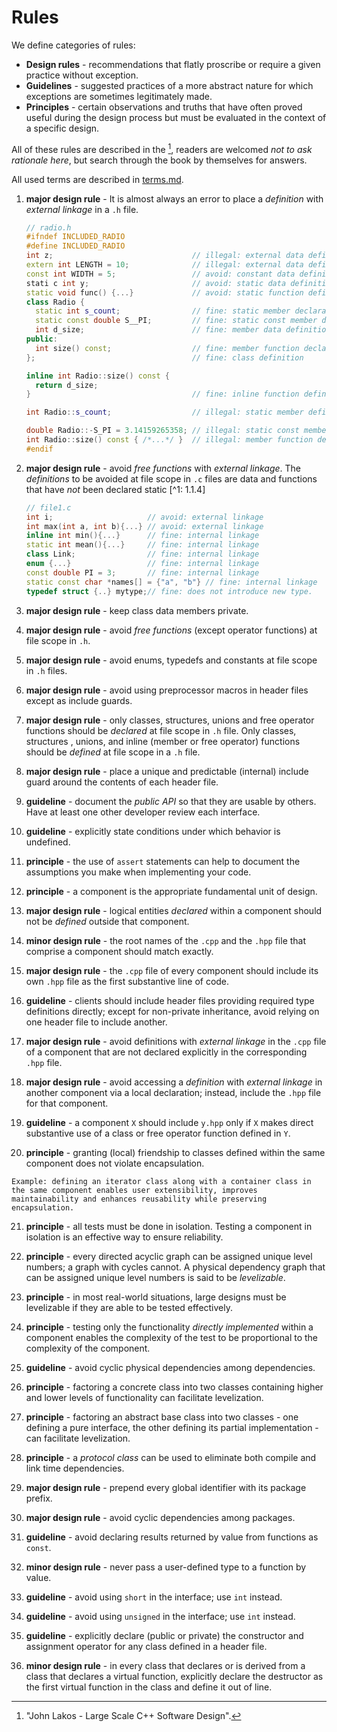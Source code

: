 [//]: # (
Copyright Quadrivium LLC
All Rights Reserved
SPDX-License-Identifier: Apache-2.0
)

# Rules

We define categories of rules:

- **Design rules** - recommendations that flatly proscribe or require a given practice without exception.
- **Guidelines** - suggested practices of a more abstract nature for which exceptions are sometimes legitimately made.
- **Principles** - certain observations and truths that have often proved useful during the design process but must be evaluated in the context of a specific design.

All of these rules are described in the [^1], readers are welcomed *not to ask rationale here*, but search through the book by themselves for answers.

All used terms are described in [terms.md](./terms.md).

1. **major design rule** - It is almost always an error to place a *definition* with *external linkage* in a `.h` file.

   ```C++
   // radio.h
   #ifndef INCLUDED_RADIO
   #define INCLUDED_RADIO
   int z;                               // illegal: external data definition
   extern int LENGTH = 10;              // illegal: external data definition
   const int WIDTH = 5;                 // avoid: constant data definition
   stati c int y;                       // avoid: static data definition
   static void func() {...}             // avoid: static function definition
   class Radio {
     static int s_count;                // fine: static member declaration
     static const double S__PI;         // fine: static const member dec.
     int d_size;                        // fine: member data definition
   public:
     int size() const;                  // fine: member function declaration
   };                                   // fine: class definition

   inline int Radio::size() const {
     return d_size;
   }                                    // fine: inline function definition

   int Radio::s_count;                  // illegal: static member definition

   double Radio::-S_PI = 3.14159265358; // illegal: static const member def,
   int Radio::size() const { /*...*/ }  // illegal: member function definition
   #endif
   ```

2. **major design rule** - avoid *free functions* with *external linkage*. The *definitions* to be avoided at file scope in `.c` files are data and functions that have *not* been declared static [^1: 1.1.4]

   ```C++
   // file1.c
   int i;                     // avoid: external linkage
   int max(int a, int b){...} // avoid: external linkage
   inline int min(){...}      // fine: internal linkage
   static int mean(){...}     // fine: internal linkage
   class Link;                // fine: internal linkage
   enum {...}                 // fine: internal linkage
   const double PI = 3;       // fine: internal linkage
   static const char *names[] = {"a", "b"} // fine: internal linkage
   typedef struct {..} mytype;// fine: does not introduce new type.
   ```

3. **major design rule** - keep class data members private.

4. **major design rule** - avoid *free functions* (except operator functions) at file scope in `.h`.

5. **major design rule** - avoid  enums, typedefs and constants at file scope in `.h` files.

6. **major design rule** - avoid using preprocessor macros in header files except as include guards.

7. **major design rule** - only classes, structures, unions and free operator functions should be *declared*  at file scope in `.h` file. Only classes, structures , unions, and inline (member or free operator) functions should be *defined* at file scope in a `.h` file.

8. **major design rule** - place a unique and predictable (internal) include guard around the contents of each header file.

9. **guideline** - document the *public  API* so that they are usable by others. Have at least one other developer review each interface.

10. **guideline** - explicitly state conditions under which behavior is undefined.

11. **principle** - the use of `assert` statements can help to document the assumptions you make when implementing your code.

12. **principle** - a component is the appropriate fundamental unit of design.

13. **major design rule** - logical entities *declared* within a component should not be *defined* outside that component.

14. **minor design rule** - the root names of the `.cpp` and the `.hpp` file that comprise a component should match exactly.

15. **major design rule** - the `.cpp` file of every component should include its own `.hpp` file as the first substantive line of code.

16. **guideline** - clients should include header files providing required type definitions directly; except for non-private inheritance, avoid relying on one header file to include another.

17. **major design rule** - avoid definitions with *external linkage* in the `.cpp` file of a component that are not declared explicitly in the corresponding `.hpp` file.

18.  **major design rule** - avoid accessing a *definition* with *external linkage* in another component via a local declaration; instead, include the `.hpp` file for that component.

19. **guideline** - a component `X` should include `y.hpp` only if `X` makes direct substantive use of a class or free operator function defined in `Y`.

20.  **principle** - granting (local) friendship to classes defined within the same component does not violate encapsulation.

    Example: defining an iterator class along with a container class in the same component enables user extensibility, improves maintainability and enhances reusability while preserving encapsulation.

21. **principle** - all tests must be done in  isolation. Testing a component in isolation is an effective way to ensure reliability.

22. **principle** - every directed acyclic graph can be assigned unique level numbers; a graph with cycles cannot. A physical dependency graph that can be assigned unique level numbers is said to be *levelizable*.

23. **principle** - in most real-world situations, large designs must be levelizable if they are able to be tested  effectively.

24. **principle** - testing only the functionality *directly implemented* within a component enables the complexity of the test to be proportional to the complexity of the component.

25. **guideline** - avoid cyclic physical dependencies among dependencies.

26. **principle** - factoring a concrete class into two classes containing higher and lower levels of functionality can facilitate levelization.

27. **principle** - factoring an abstract base class into two classes - one defining a pure interface, the other defining its partial implementation - can facilitate levelization.

28. **principle** - a *protocol class* can be used to eliminate both compile and link time dependencies.

29. **major design rule** - prepend every global identifier with its package prefix.

30. **major design  rule** - avoid cyclic dependencies among packages.

31. **guideline** - avoid declaring results returned by value from functions as `const`.

32. **minor design rule** - never pass a user-defined type to a function by value.

33. **guideline** - avoid using `short` in the interface; use `int` instead.

34. **guideline** - avoid using `unsigned` in the interface; use `int` instead.

35. **guideline** - explicitly declare (public or private) the constructor and assignment operator for any class defined in a header file.

36. **minor design rule** - in every class that declares or is  derived from a class that declares a virtual function, explicitly declare the destructor as the first virtual function in the class and define it out of line.


[^1]: "John Lakos - Large Scale C++ Software Design".
